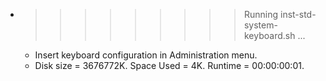 * >>>>>>>>> Running inst-std-system-keyboard.sh ...
  * Insert keyboard configuration in Administration menu.
  * Disk size = 3676772K. Space Used = 4K. Runtime = 00:00:00:01.
